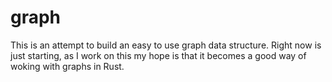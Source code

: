 # graph
This is an attempt to build an easy to use graph data structure.
Right now is just starting, as I work on this my hope is that it 
becomes a good way of woking with graphs in Rust.